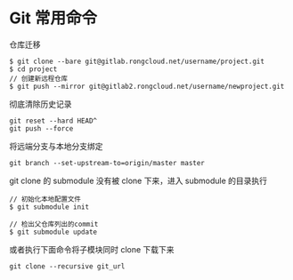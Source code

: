 # Git 常用命令

仓库迁移

```
$ git clone --bare git@gitlab.rongcloud.net/username/project.git
$ cd project
// 创建新远程仓库
$ git push --mirror git@gitlab2.rongcloud.net/username/newproject.git
```

彻底清除历史记录

```
git reset --hard HEAD^ 
git push --force
```

将远端分支与本地分支绑定
```
git branch --set-upstream-to=origin/master master 
```

git clone 的 submodule 没有被 clone 下来，进入 submodule 的目录执行
```
// 初始化本地配置文件
$ git submodule init

// 检出父仓库列出的commit
$ git submodule update
```

或者执行下面命令将子模块同时 clone 下载下来

`git clone --recursive git_url`